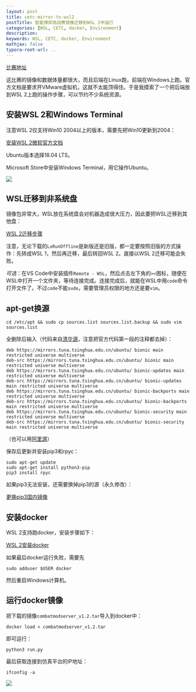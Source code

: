```yaml
---
layout: post
title: cetc-mirror-to-wsl2
postTitle: 智能博弈挑战赛镜像迁移到WSL 2中运行
categories: [WSL, CETC, docker, Environment]
description: 
keywords: WSL, CETC, docker, Environment
mathjax: false
typora-root-url: ..
---
```


[比赛地址](https://www.dcjingsai.com/v2/cmptDetail.html?id=377)

这比赛的镜像和数据体量都很大，而且后端在Linux跑，前端在Windows上跑。官方文档是要求开VMware虚拟机，这就不太能顶得住。于是我摸索了一个把后端放到WSL 2上跑的操作步骤，可以节约不少系统资源。

## 安装WSL 2和Windows Terminal

注意WSL 2仅支持Win10 2004以上的版本，需要先把Win10更新到2004：

[安装WSL 2微软官方文档](https://docs.microsoft.com/zh-cn/windows/wsl/install-win10#update-to-wsl-2)

Ubuntu版本选择18.04 LTS。

Microsoft Store中安装Windows Terminal，用它操作Ubuntu。

![](https://i.loli.net/2020/08/01/xITVc9y7wmvPlCU.png)

## WSL迁移到非系统盘

镜像包非常大，WSL放在系统盘会对机器造成很大压力，因此要把WSL迁移到其他盘：

[WSL 2迁移步骤](https://www.jskap.com/notes/how-to-move-wsl2-disto/)

注意，无论下载的`LxRunOffline`是新版还是旧版，都一定要按照旧版的方式操作：先转成WSL 1，然后再迁移，最后转回WSL 2。直接以WSL 2迁移可能会失败。

*可选*：在VS Code中安装插件`Remote - WSL`，然后点击左下角的`><`图标，随便在WSL中打开一个文件夹，等待连接完成。连接完成后，就能在WSL中用`code`命令打开文件了。不过`code`不能`sudo`，需要管理员权限的地方还是要`vim`。

## apt-get换源

```shell
cd /etc/apt && sudo cp sources.list sources.list.backup && sudo vim sources.list 
```

全删除后输入（代码来自[清华源](https://mirrors.tuna.tsinghua.edu.cn/help/ubuntu/)，注意把官方代码第一段的注释都去掉）：

```shell
deb https://mirrors.tuna.tsinghua.edu.cn/ubuntu/ bionic main restricted universe multiverse
deb-src https://mirrors.tuna.tsinghua.edu.cn/ubuntu/ bionic main restricted universe multiverse
deb https://mirrors.tuna.tsinghua.edu.cn/ubuntu/ bionic-updates main restricted universe multiverse
deb-src https://mirrors.tuna.tsinghua.edu.cn/ubuntu/ bionic-updates main restricted universe multiverse
deb https://mirrors.tuna.tsinghua.edu.cn/ubuntu/ bionic-backports main restricted universe multiverse
deb-src https://mirrors.tuna.tsinghua.edu.cn/ubuntu/ bionic-backports main restricted universe multiverse
deb https://mirrors.tuna.tsinghua.edu.cn/ubuntu/ bionic-security main restricted universe multiverse
deb-src https://mirrors.tuna.tsinghua.edu.cn/ubuntu/ bionic-security main restricted universe multiverse
```

（也可以用[阿里源](https://developer.aliyun.com/mirror/ubuntu)）

保存后更新并安装pip3和rpyc：

```shell
sudo apt-get update
sudo apt-get install python3-pip
pip3 install rpyc
```

如果pip3无法安装，还需要换掉pip3的源（永久修改）：

[更换pip3国内镜像](https://blog.csdn.net/yuzaipiaofei/article/details/80891108)

## 安装docker

WSL 2支持跑docker，安装步骤如下：

[WSL 2安装docker](https://www.cnblogs.com/yunfeifei/p/13158845.html)

如果最后docker运行失败，需要先

```shell
sudo adduser $USER docker
```

然后重启Windows计算机。

## 运行docker镜像

把下载的镜像`combatmodserver_v1.2.tar`导入到docker中：

```shell
docker load < combatmodserver_v1.2.tar
```

即可运行：

```shell
python3 run.py
```

最后获取连接到仿真平台的IP地址：

```shell
ifconfig -a
```

![](https://i.loli.net/2020/08/01/OnCYSm8Pa7fHFb2.png)